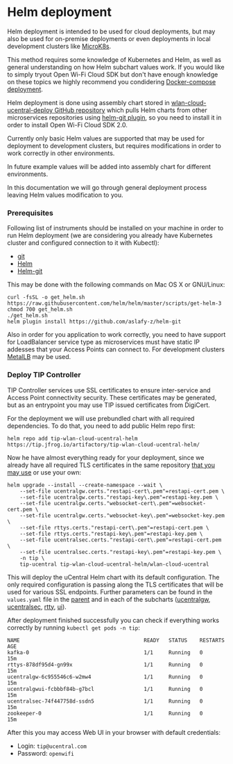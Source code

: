 # Helm deployment

Helm deployment is intended to be used for cloud deployments, but may also be used for on-premise deployments or even deployments in local development clusters like [MicroK8s](https://microk8s.io/).

This method requires some knowledge of Kubernetes and Helm, as well as general understanding on how Helm subchart values work. If you would like to simply tryout Open Wi-Fi Cloud SDK but don't have enough knowledge on these topics we highly recommend you condidering [Docker-compose deployment](docker-compose-deployment.md).

Helm deployment is done using assembly chart stored in [wlan-cloud-ucentral-deploy GitHub repository](https://github.com/Telecominfraproject/wlan-cloud-ucentral-deploy/tree/main/chart) which pulls Helm charts from other microservices repositories using [helm-git plugin](https://github.com/aslafy-z/helm-git), so you need to install it in order to install Open Wi-Fi Cloud SDK 2.0.

Currently only basic Helm values are supported that may be used for deployment to development clusters, but requires modifications in order to work correctly in other environments.

In future example values will be added into assembly chart for different environments.

In this documentation we will go through general deployment process leaving Helm values modification to you.

### Prerequisites

Following list of instruments should be installed on your machine in order to run Helm deployment \(we are considering you already have Kubernetes cluster and configured connection to it with Kubectl\):

* [git](https://git-scm.com/book/en/v2/Getting-Started-Installing-Git)
* [Helm](https://helm.sh/docs/intro/install/)
* [Helm-git](https://github.com/aslafy-z/helm-git)

This may be done with the following commands on Mac OS X or GNU/Linux:

```text
curl -fsSL -o get_helm.sh https://raw.githubusercontent.com/helm/helm/master/scripts/get-helm-3
chmod 700 get_helm.sh
./get_helm.sh
helm plugin install https://github.com/aslafy-z/helm-git
```

Also in order for you application to work correctly, you need to have support for LoadBalancer service type as microservices must have static IP addesses that your Access Points can connect to. For development clusters [MetalLB](https://metallb.universe.tf/) may be used.

### Deploy TIP Controller

TIP Controller services use SSL certificates to ensure inter-service and Access Point connectivity security. These certificates may be generated, but as an entrypoint you may use TIP issued certificates from DigiCert.

For the deployment we will use prebundled chart with all required dependencies. To do that, you need to add public Helm repo first:

```text
helm repo add tip-wlan-cloud-ucentral-helm https://tip.jfrog.io/artifactory/tip-wlan-cloud-ucentral-helm/
```

Now he have almost everything ready for your deployment, since we already have all required TLS certificates in the same repository [that you may use](https://github.com/Telecominfraproject/wlan-cloud-ucentral-deploy/tree/main/docker-compose/certs) or use your own:

```text
helm upgrade --install --create-namespace --wait \
    --set-file ucentralgw.certs."restapi-cert\.pem"=restapi-cert.pem \
    --set-file ucentralgw.certs."restapi-key\.pem"=restapi-key.pem \
    --set-file ucentralgw.certs."websocket-cert\.pem"=websocket-cert.pem \
    --set-file ucentralgw.certs."websocket-key\.pem"=websocket-key.pem \
    --set-file rttys.certs."restapi-cert\.pem"=restapi-cert.pem \
    --set-file rttys.certs."restapi-key\.pem"=restapi-key.pem \
    --set-file ucentralsec.certs."restapi-cert\.pem"=restapi-cert.pem \
    --set-file ucentralsec.certs."restapi-key\.pem"=restapi-key.pem \
    -n tip \
    tip-ucentral tip-wlan-cloud-ucentral-helm/wlan-cloud-ucentral
```

This will deploy the uCentral Helm chart with its default configuration. The only required configuration is passing along the TLS certificates that will be used for various SSL endpoints. Further parameters can be found in the `values.yaml` file in the [parent](https://github.com/Telecominfraproject/wlan-cloud-ucentral-deploy/blob/main/chart/values.yaml) and in each of the subcharts \([ucentralgw](https://github.com/Telecominfraproject/wlan-cloud-ucentralgw/blob/master/helm/values.yaml), [ucentralsec](https://github.com/Telecominfraproject/wlan-cloud-ucentralsec/blob/main/helm/values.yaml), [rtty](https://github.com/Telecominfraproject/wlan-cloud-ucentralgw-rtty/blob/main/chart/values.yaml), [ui](https://github.com/Telecominfraproject/wlan-cloud-ucentralgw-ui/blob/main/helm/values.yaml)\). 

After deployment finished successfully you can check if everything works correctly by running `kubectl get pods -n tip`:

```text
NAME                                        READY   STATUS    RESTARTS   AGE
kafka-0                                     1/1     Running   0          15m
rttys-878df95d4-gn99x                       1/1     Running   0          15m
ucentralgw-6c955546c6-w2mw4                 1/1     Running   0          15m
ucentralgwui-fcbbbf84b-g7bcl                1/1     Running   0          15m
ucentralsec-74f447758d-ssdn5                1/1     Running   0          15m
zookeeper-0                                 1/1     Running   0          15m
```

After this you may access Web UI in your browser with default credentials:

* Login: `tip@ucentral.com`
* Password: `openwifi`

